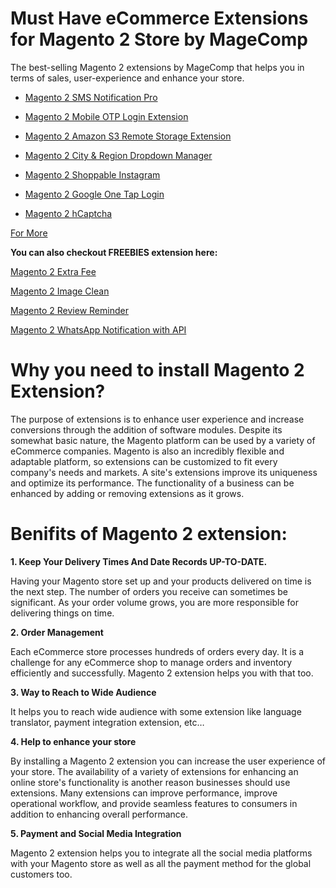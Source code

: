 # Must Have eCommerce Extensions for Magento 2 Store by MageComp

The best-selling Magento 2 extensions by MageComp that helps you in terms of sales, user-experience and enhance your store. 

* [Magento 2 SMS Notification Pro](https://magecomp.com/magento-2-sms-notification-pro.html)

* [Magento 2 Mobile OTP Login Extension](https://magecomp.com/magento-2-mobile-otp-login.html)

* [Magento 2 Amazon S3 Remote Storage Extension](https://magecomp.com/magento-2-amazon-s3-remote-storage.html)

* [Magento 2 City & Region Dropdown Manager](https://magecomp.com/magento-2-city-and-region-dropdown-manager.html)

* [Magento 2 Shoppable Instagram](https://magecomp.com/magento-2-shoppable-instagram.html)

* [Magento 2 Google One Tap Login](https://magecomp.com/magento-2-google-one-tap-login.html)

* [Magento 2 hCaptcha](https://magecomp.com/magento-2-hcaptcha.html)

[For More](https://magecomp.com/magento-2-extensions.html)

**You can also checkout FREEBIES extension here:**

[Magento 2 Extra Fee](https://github.com/magecomp/magento2-extra-fee)

[Magento 2 Image Clean](https://github.com/magecomp/magento-2-image-clean)

[Magento 2 Review Reminder](https://github.com/magecomp/magento-review-reminder)

[Magento 2 WhatsApp Notification with API](https://github.com/magecomp/magento-2-whatsapp-notification-with-api)

# Why you need to install Magento 2 Extension? 

The purpose of extensions is to enhance user experience and increase conversions through the addition of software modules. Despite its somewhat basic nature, the Magento platform can be used by a variety of eCommerce companies. Magento is also an incredibly flexible and adaptable platform, so extensions can be customized to fit every company's needs and markets. A site's extensions improve its uniqueness and optimize its performance. The functionality of a business can be enhanced by adding or removing extensions as it grows.

# Benifits of Magento 2 extension:

**1. Keep Your Delivery Times And Date Records UP-TO-DATE.**

Having your Magento store set up and your products delivered on time is the next step. The number of orders you receive can sometimes be significant. As your order volume grows, you are more responsible for delivering things on time.

**2. Order Management**

Each eCommerce store processes hundreds of orders every day. It is a challenge for any eCommerce shop to manage orders and inventory efficiently and successfully. Magento 2 extension helps you with that too. 

**3. Way to Reach to Wide Audience**

It helps you to reach wide audience with some extension like language translator, payment integration extension, etc… 

**4. Help to enhance your store**

By installing a Magento 2 extension you can increase the user experience of your store. The availability of a variety of extensions for enhancing an online store's functionality is another reason businesses should use extensions. Many extensions can improve performance, improve operational workflow, and provide seamless features to consumers in addition to enhancing overall performance.

**5. Payment and Social Media Integration**

Magento 2 extension helps you to integrate all the social media platforms with your Magento store as well as all the payment method for the global customers too. 


